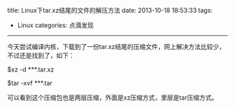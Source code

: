 title: Linux下tar.xz结尾的文件的解压方法
date: 2013-10-18 18:53:33
tags: 
- Linux
categories: 点滴发现
---

今天尝试编译内核，下载到了一份tar.xz结尾的压缩文件，网上解决方法比较少，不过还是找到了，如下：

$xz -d ***.tar.xz

$tar -xvf  ***.tar

可以看到这个压缩包也是两层压缩，外面是xz压缩方式，里层是tar压缩方式。
